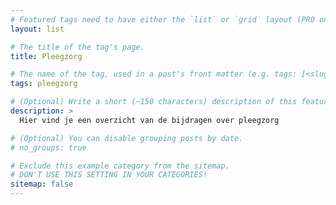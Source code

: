```yaml
---
# Featured tags need to have either the `list` or `grid` layout (PRO only).
layout: list

# The title of the tag's page.
title: Pleegzorg

# The name of the tag, used in a post's front matter (e.g. tags: [<slug>]).
tags: pleegzorg

# (Optional) Write a short (~150 characters) description of this featured tag.
description: >
  Hier vind je een overzicht van de bijdragen over pleegzorg

# (Optional) You can disable grouping posts by date.
# no_groups: true

# Exclude this example category from the sitemap.
# DON'T USE THIS SETTING IN YOUR CATEGORIES!
sitemap: false
---
```

